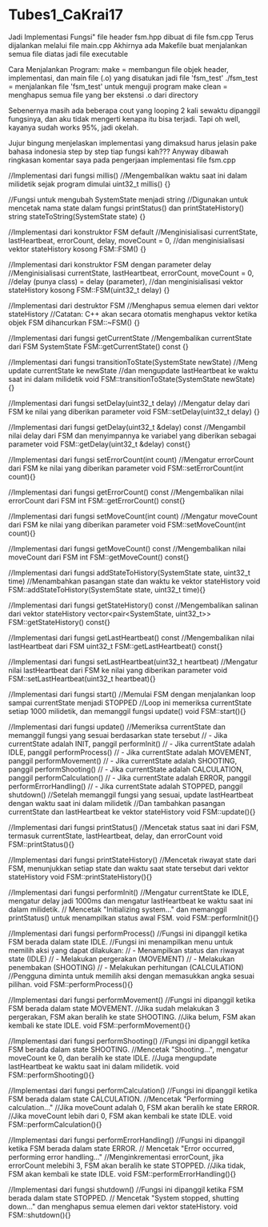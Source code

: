 ﻿# Tubes1_CaKrai17

Jadi Implementasi Fungsi" file header fsm.hpp dibuat di file fsm.cpp
Terus dijalankan melalui file main.cpp
Akhirnya ada Makefile buat menjalankan semua file diatas jadi file executable

Cara Menjalankan Program:
make = membangun file objek header, implementasi, dan main file (.o) yang disatukan jadi file 'fsm_test'
./fsm_test = menjalankan file 'fsm_test' untuk menguji program
make clean = menghapus semua file yang ber ekstensi .o dari directory

Sebenernya masih ada beberapa cout yang looping 2 kali sewaktu dipanggil fungsinya, dan aku tidak mengerti kenapa itu bisa terjadi. Tapi oh well, kayanya sudah works 95%, jadi okelah.

Jujur bingung menjelaskan implementasi yang dimaksud harus jelasin pake bahasa indonesia step by step tiap fungsi kah???
Anyway dibawah ringkasan komentar saya pada pengerjaan implementasi file fsm.cpp

//Implementasi dari fungsi millis()
//Mengembalikan waktu saat ini dalam milidetik sejak program dimulai
uint32_t millis() {}

//Fungsi untuk mengubah SystemState menjadi string
//Digunakan untuk mencetak nama state dalam fungsi printStatus() dan printStateHistory()
string stateToString(SystemState state) {}

//Implementasi dari konstruktor FSM default
//Menginisialisasi currentState, lastHeartbeat, errorCount, delay, moveCount = 0,
//dan menginisialisasi vektor stateHistory kosong
FSM::FSM() {}

//Implementasi dari konstruktor FSM dengan parameter delay
//Menginisialisasi currentState, lastHeartbeat, errorCount, moveCount = 0,
//delay (punya class) =  delay (parameter),
//dan menginisialisasi vektor stateHistory kosong
FSM::FSM(uint32_t delay) {}

//Implementasi dari destruktor FSM
//Menghapus semua elemen dari vektor stateHistory
//Catatan: C++ akan secara otomatis menghapus vektor ketika objek FSM dihancurkan
FSM::~FSM() {}

//Implementasi dari fungsi getCurrentState
//Mengembalikan currentState dari FSM
SystemState FSM::getCurrentState() const {}

//Implementasi dari fungsi transitionToState(SystemState newState)
//Meng update currentState ke newState
//dan mengupdate lastHeartbeat ke waktu saat ini dalam milidetik
void FSM::transitionToState(SystemState newState) {}

//Implementasi dari fungsi setDelay(uint32_t delay)
//Mengatur delay dari FSM ke nilai yang diberikan parameter
void FSM::setDelay(uint32_t delay) {}

//Implementasi dari fungsi getDelay(uint32_t &delay) const
//Mengambil nilai delay dari FSM dan menyimpannya ke variabel yang diberikan sebagai parameter
void FSM::getDelay(uint32_t &delay) const{}

//Implementasi dari fungsi setErrorCount(int count)
//Mengatur errorCount dari FSM ke nilai yang diberikan parameter
void FSM::setErrorCount(int count){}

//Implementasi dari fungsi getErrorCount() const
//Mengembalikan nilai errorCount dari FSM
int FSM::getErrorCount() const{}

//Implementasi dari fungsi setMoveCount(int count)
//Mengatur moveCount dari FSM ke nilai yang diberikan parameter
void FSM::setMoveCount(int count){}

//Implementasi dari fungsi getMoveCount() const
//Mengembalikan nilai moveCount dari FSM
int FSM::getMoveCount() const{}

//Implementasi dari fungsi addStateToHistory(SystemState state, uint32_t time)
//Menambahkan pasangan state dan waktu ke vektor stateHistory
void FSM::addStateToHistory(SystemState state, uint32_t time){}

//Implementasi dari fungsi getStateHistory() const
//Mengembalikan salinan dari vektor stateHistory
vector<pair<SystemState, uint32_t>> FSM::getStateHistory() const{}

//Implementasi dari fungsi getLastHeartbeat() const
//Mengembalikan nilai lastHeartbeat dari FSM
uint32_t FSM::getLastHeartbeat() const{}

//Implementasi dari fungsi setLastHeartbeat(uint32_t heartbeat)
//Mengatur nilai lastHeartbeat dari FSM ke nilai yang diberikan parameter
void FSM::setLastHeartbeat(uint32_t heartbeat){}

//Implementasi dari fungsi start()
//Memulai FSM dengan menjalankan loop sampai currentState menjadi STOPPED
//Loop ini memeriksa currentState setiap 1000 milidetik, dan memanggil fungsi update() 
void FSM::start(){}


//Implementasi dari fungsi update()
//Memeriksa currentState dan memanggil fungsi yang sesuai berdasarkan state tersebut
// - Jika currentState adalah INIT, panggil performInit()
// - Jika currentState adalah IDLE, panggil performProcess()
// - Jika currentState adalah MOVEMENT, panggil performMovement()
// - Jika currentState adalah SHOOTING, panggil performShooting()
// - Jika currentState adalah CALCULATION, panggil performCalculation()
// - Jika currentState adalah ERROR, panggil performErrorHandling()
// - Jika currentState adalah STOPPED, panggil shutdown()
//Setelah memanggil fungsi yang sesuai, update lastHeartbeat dengan waktu saat ini dalam milidetik
//Dan tambahkan pasangan currentState dan lastHeartbeat ke vektor stateHistory
void FSM::update(){}


//Implementasi dari fungsi printStatus()
//Mencetak status saat ini dari FSM, termasuk currentState, lastHeartbeat, delay, dan errorCount
void FSM::printStatus(){}

//Implementasi dari fungsi printStateHistory()
//Mencetak riwayat state dari FSM, menunjukkan setiap state dan waktu saat state tersebut dari vektor stateHistory
void FSM::printStateHistory(){}

//Implementasi dari fungsi performInit()
//Mengatur currentState ke IDLE, mengatur delay jadi 1000ms dan mengatur lastHeartbeat ke waktu saat ini dalam milidetik.
// Mencetak "Initializing system..." dan memanggil printStatus() untuk menampilkan status awal FSM.
void FSM::performInit(){}


//Implementasi dari fungsi performProcess()
//Fungsi ini dipanggil ketika FSM berada dalam state IDLE.
//Fungsi ini menampilkan menu untuk memilih aksi yang dapat dilakukan:
// - Menampilkan status dan riwayat state (IDLE)
// - Melakukan pergerakan (MOVEMENT)
// - Melakukan penembakan (SHOOTING)
// - Melakukan perhitungan (CALCULATION)
//Pengguna diminta untuk memilih aksi dengan memasukkan angka sesuai pilihan.
void FSM::performProcess(){}


//Implementasi dari fungsi performMovement()
//Fungsi ini dipanggil ketika FSM berada dalam state MOVEMENT.
//Jika sudah melakukan 3 pergerakan, FSM akan beralih ke state SHOOTING.
//Jika belum, FSM akan kembali ke state IDLE.
void FSM::performMovement(){}

//Implementasi dari fungsi performShooting()
//Fungsi ini dipanggil ketika FSM berada dalam state SHOOTING.
//Mencetak "Shooting...", mengatur moveCount ke 0, dan beralih ke state IDLE.
//Juga mengupdate lastHeartbeat ke waktu saat ini dalam milidetik.
void FSM::performShooting(){}

//Implementasi dari fungsi performCalculation()
//Fungsi ini dipanggil ketika FSM berada dalam state CALCULATION.
//Mencetak "Performing calculation..."
//Jika moveCount adalah 0, FSM akan beralih ke state ERROR.
//Jika moveCount lebih dari 0, FSM akan kembali ke state IDLE.
void FSM::performCalculation(){}

 
//Implementasi dari fungsi performErrorHandling()
//Fungsi ini dipanggil ketika FSM berada dalam state ERROR.
// Mencetak "Error occurred, performing error handling..."
//Menginkrementasi errorCount, jika errorCount melebihi 3, FSM akan beralih ke state STOPPED.
//Jika tidak, FSM akan kembali ke state IDLE.
void FSM::performErrorHandling(){}

//Implementasi dari fungsi shutdown()
//Fungsi ini dipanggil ketika FSM berada dalam state STOPPED.
// Mencetak "System stopped, shutting down..." dan menghapus semua elemen dari vektor stateHistory.
void FSM::shutdown(){}